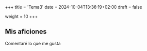 +++
title = 'Tema3'
date = 2024-10-04T13:36:19+02:00
draft = false

weight = 10
+++


## Mis aficiones

Comentaré lo que me gusta